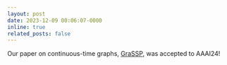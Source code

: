 ```yaml
---
layout: post
date: 2023-12-09 00:06:07-0000
inline: true
related_posts: false
---
```


Our paper on continuous-time graphs, [GraSSP](https://ojs.aaai.org/index.php/AAAI/article/view/28995), was accepted to AAAI24!
